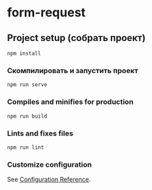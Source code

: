 # form-request

## Project setup (собрать проект)
```
npm install
```

### Скомпилировать и запустить проект
```
npm run serve
```

### Compiles and minifies for production
```
npm run build
```

### Lints and fixes files
```
npm run lint
```

### Customize configuration
See [Configuration Reference](https://cli.vuejs.org/config/).
